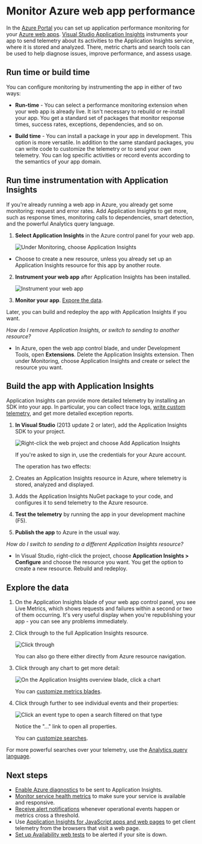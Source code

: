 <properties
	pageTitle="Monitor Azure web app performance | Microsoft Azure"
	description="Application performance monitoring for Azure web apps. Chart load and response time, dependency information and set alerts on performance."
	services="application-insights"
    documentationCenter=".net"
	authors="alancameronwills"
	manager="douge"/>

<tags
	ms.service="azure-portal"
	ms.workload="na"
	ms.tgt_pltfrm="na"
	ms.devlang="na"
	ms.topic="article"
	ms.date="10/24/2016"
	ms.author="awills"/>

# Monitor Azure web app performance

In the [Azure Portal](https://portal.azure.com) you can set up application performance monitoring for your [Azure web apps](../app-service-web/app-service-web-overview.md). [Visual Studio Application Insights](app-insights-overview.md) instruments your app to send telemetry about its activities to the Application Insights service, where it is stored and analyzed. There, metric charts and search tools can be used to help diagnose issues, improve performance, and assess usage.

## Run time or build time

You can configure monitoring by instrumenting the app in either of two ways:

* **Run-time** - You can select a performance monitoring extension when your web app is already live. It isn't necessary to rebuild or re-install your app. You get a standard set of packages that monitor response times, success rates, exceptions, dependencies, and so on. 
 
* **Build time** - You can install a package in your app in development. This option is more versatile. In addition to the same standard packages, you can write code to customize the telemetry or to send your own telemetry. You can log specific activities or record events according to the semantics of your app domain. 

## Run time instrumentation with Application Insights

If you're already running a web app in Azure, you already get some monitoring: request and error rates. Add Application Insights to get more, such as response times, monitoring calls to dependencies, smart detection, and the powerful Analytics query language. 

1. **Select Application Insights** in the Azure control panel for your web app.

    ![Under Monitoring, choose Application Insights](./media/app-insights-azure-web-apps/05-extend.png)

 * Choose to create a new resource, unless you already set up an Application Insights resource for this app by another route.

2. **Instrument your web app** after Application Insights has been installed. 

    ![Instrument your web app](./media/app-insights-azure-web-apps/restart-web-app-for-insights.png)

3. **Monitor your app**.  [Expore the data](#explore-the-data).

Later, you can build and redeploy the app with Application Insights if you want.

*How do I remove Application Insights, or switch to sending to another resource?*

* In Azure, open the web app control blade, and under Development Tools, open **Extensions**. Delete the Application Insights extension. Then under Monitoring, choose Application Insights and create or select the resource you want.

## Build the app with Application Insights

Application Insights can provide more detailed telemetry by installing an SDK into your app. In particular, you can collect trace logs, [write custom telemetry](../application-insights/app-insights-api-custom-events-metrics.md), and get more detailed exception reports.

1. **In Visual Studio** (2013 update 2 or later), add the Application Insights SDK to your project.

    ![Right-click the web project and choose Add Application Insights](./media/app-insights-azure-web-apps/03-add.png)

    If you're asked to sign in, use the credentials for your Azure account.

    The operation has two effects:

 1. Creates an Application Insights resource in Azure, where telemetry is stored, analyzed and displayed.
 2. Adds the Application Insights NuGet package to your code, and configures it to send telemetry to the Azure resource.

2. **Test the telemetry** by running the app in your development machine (F5).

3. **Publish the app** to Azure in the usual way. 


*How do I switch to sending to a different Application Insights resource?*

* In Visual Studio, right-click the project, choose **Application Insights > Configure** and choose the resource you want. You get the option to create a new resource. Rebuild and redeploy.

## Explore the data

1. On the Application Insights blade of your web app control panel, you see Live Metrics, which shows requests and failures within a second or two of them occurring. It's very useful display when you're republishing your app - you can see any problems immediately.

2. Click through to the full Application Insights resource.

    
    ![Click through](./media/app-insights-azure-web-apps/view-in-application-insights.png)

    You can also go there either directly from Azure resource navigation.

2. Click through any chart to get more detail:

    ![On the Application Insights overview blade, click a chart](./media/app-insights-azure-web-apps/07-dependency.png)

    You can [customize metrics blades](../application-insights/app-insights-metrics-explorer.md).

3. Click through further to see individual events and their properties:

    ![Click an event type to open a search filtered on that type](./media/app-insights-azure-web-apps/08-requests.png)

    Notice the "..." link to open all properties.

    You can [customize searches](../application-insights/app-insights-diagnostic-search.md).

For more powerful searches over your telemetry, use the [Analytics query language](../application-insights/app-insights-analytics-tour.md).





## Next steps

* [Enable Azure diagnostics](app-insights-azure-diagnostics.md) to be sent to Application Insights.
* [Monitor service health metrics](../monitoring-and-diagnostics/insights-how-to-customize-monitoring.md) to make sure your service is available and responsive.
* [Receive alert notifications](../monitoring-and-diagnostics/insights-receive-alert-notifications.md) whenever operational events happen or metrics cross a threshold.
* Use [Application Insights for JavaScript apps and web pages](app-insights-web-track-usage.md) to get client telemetry from the browsers that visit a web page.
* [Set up Availability web tests](app-insights-monitor-web-app-availability.md) to be alerted if your site is down.
